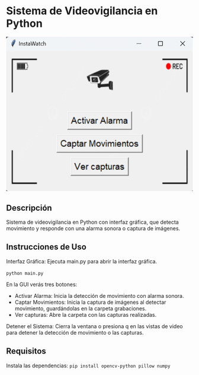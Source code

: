 # Sistema de Videovigilancia en Python

![GUI vídeovigilancia](recursos/Portada.png)


## Descripción
Sistema de videovigilancia en Python con interfaz gráfica, que detecta movimiento y responde con una alarma sonora o captura de imágenes.

## Instrucciones de Uso

Interfaz Gráfica:
Ejecuta main.py para abrir la interfaz gráfica.

`python main.py`

En la GUI verás tres botones:
- Activar Alarma: Inicia la detección de movimiento con alarma sonora.
- Captar Movimientos: Inicia la captura de imágenes al detectar movimiento, guardándolas en la carpeta grabaciones.
- Ver capturas: Abre la carpeta con las capturas realizadas.

Detener el Sistema:
Cierra la ventana o presiona q en las vistas de video para detener la detección de movimiento o las capturas.

## Requisitos
Instala las dependencias:
`pip install opencv-python pillow numpy`
